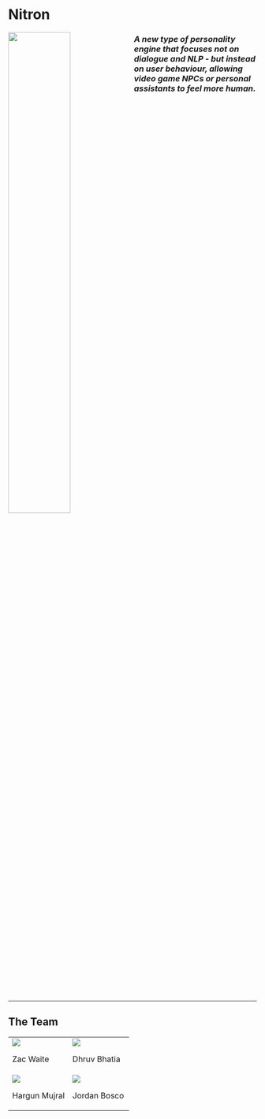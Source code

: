 # Nitron

<img align="left" height="50%" width="50%" src="https://raw.githubusercontent.com/nitron-technologies/.github/main/images/nitron-logo.png" />

### *A new type of personality engine that focuses not on dialogue and NLP - but instead on user behaviour, allowing video game NPCs or personal assistants to feel more human.*

<br clear="left" />

---

## The Team

<table>
<tr>
<td width="50%">
<img src="https://raw.githubusercontent.com/nitron-technologies/.github/main/images/zac-waite.jpg" />
<p>Zac Waite</p>
</td>
<td width="50%">
<img src="https://raw.githubusercontent.com/nitron-technologies/.github/main/images/dhruv-bhatia.jpg" />
<p>Dhruv Bhatia</p>
</td>
</tr>
<td width="50%">
<img src="https://raw.githubusercontent.com/nitron-technologies/.github/main/images/hargun-mujral.jpg" />
<p>Hargun Mujral</p>
</td>
<td width="50%">
<img src="https://raw.githubusercontent.com/nitron-technologies/.github/main/images/jordan-bosco.jpg" />
<p>Jordan Bosco</p>
</td>
</tr>
</table>